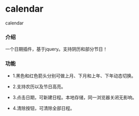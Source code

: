 # calendar
calendar

### 介绍
一个日期插件，基于jquery。支持阴历和部分节日！

### 功能

- 1.黑色和红色箭头分别可做上月、下月和上年、下年动态切换。

- 2.支持农历以及节日高亮。

- 3.点击日期，可新建日程。本地存储，同一浏览器关闭无影响。

- 4.清除按钮，可清除全部日程。
